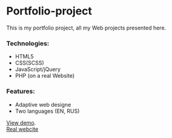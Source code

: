 # Portfolio-project
This is my portfolio project, all my Web projects presented here.  
### Technologies:  
* HTML5
* CSS(SCSS)
* JavaScript/jQuery
* PHP (on a real Website)  
### Features:  
* Adaptive web designe
* Two languages (EN, RUS)


 [View demo](https://fenix4088.github.io/Portfolio-project/).  
 [Real webcite](cs15388.tmweb.ru)  
 
